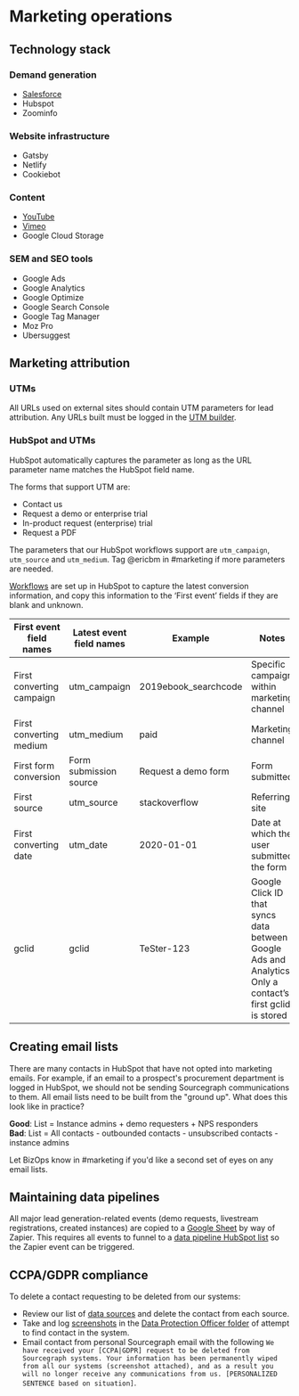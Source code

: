 # Marketing operations

## Technology stack

### Demand generation

- [Salesforce](https://sourcegraph2020.my.salesforce.com/)
- Hubspot
- Zoominfo

### Website infrastructure

- Gatsby
- Netlify
- Cookiebot

### Content

- [YouTube](https://www.youtube.com/channel/UCOy2N25-AHqE43XupT9mwZQ)
- [Vimeo](https://vimeo.com/sourcegraph)
- Google Cloud Storage

### SEM and SEO tools

- Google Ads
- Google Analytics
- Google Optimize
- Google Search Console
- Google Tag Manager
- Moz Pro
- Ubersuggest

## Marketing attribution

### UTMs

All URLs used on external sites should contain UTM parameters for lead attribution. Any URLs built must be logged in the [UTM builder](https://docs.google.com/spreadsheets/d/1U0HRC5WVz3tsP6z9pqDLG8igTMSf2-pQGhbRoVn_iu0/edit#gid=0).

### HubSpot and UTMs

HubSpot automatically captures the parameter as long as the URL parameter name matches the HubSpot field name.

The forms that support UTM are:

- Contact us
- Request a demo or enterprise trial 
- In-product request (enterprise) trial 
- Request a PDF

The parameters that our HubSpot workflows support are `utm_campaign`, `utm_source` and `utm_medium`. Tag @ericbm in #marketing if more parameters are needed. 

[Workflows](https://app.hubspot.com/workflows/2762526/flow/9011999/edit) are set up in HubSpot to capture the latest conversion information, and copy this information to the ‘First event’ fields if they are blank and unknown.

| First event field names   | Latest event field names | Example               | Notes                                                                                                     |
|---------------------------|--------------------------|-----------------------|-----------------------------------------------------------------------------------------------------------|
| First converting campaign | utm\_campaign            | 2019ebook\_searchcode | Specific campaign within marketing channel                                                                |
| First converting medium   | utm\_medium              | paid                  | Marketing channel                                                                                         |
| First form conversion     | Form submission source   | Request a demo form   | Form submitted                                                                                            |
| First source              | utm\_source              | stackoverflow         | Referring site                                                                                            |
| First converting date     | utm\_date                | 2020\-01\-01          | Date at which the user submitted the form                                                                 |
| gclid                     | gclid                    | TeSter\-123           | Google Click ID that syncs data between Google Ads and Analytics\. Only a contact’s first gclid is stored |

## Creating email lists

There are many contacts in HubSpot that have not opted into marketing emails. For example, if an email to a prospect's procurement department is logged in HubSpot, we should not be sending Sourcegraph communications to them. All email lists need to be built from the "ground up". What does this look like in practice?

**Good**: List = Instance admins + demo requesters + NPS responders<br/>
**Bad**: List = All contacts - outbounded contacts - unsubscribed contacts - instance admins

Let BizOps know in #marketing if you'd like a second set of eyes on any email lists. 

## Maintaining data pipelines

All major lead generation-related events (demo requests, livestream registrations, created instances) are copied to a [Google Sheet](https://docs.google.com/spreadsheets/d/16S3xlcY7DmpcfKZYD-3VHUsaPLiYHyisu8cD_gZpv0Q/edit#gid=0) by way of Zapier. This requires all events to funnel to a [data pipeline HubSpot list](https://app.hubspot.com/contacts/2762526/lists?folderId=454) so the Zapier event can be triggered.

## CCPA/GDPR compliance

To delete a contact requesting to be deleted from our systems:

- Review our list of [data sources](https://about.sourcegraph.com/handbook/bizops#data-sources) and delete the contact from each source. 
- Take and log [screenshots](https://drive.google.com/drive/folders/1974oAceBuVXt-3a1ULI2LgBHk6gID-3V) in the [Data Protection Officer folder](https://drive.google.com/drive/folders/1974oAceBuVXt-3a1ULI2LgBHk6gID-3V) of attempt to find contact in the system. 
- Email contact from personal Sourcegraph email with the following `We have received your [CCPA|GDPR] request to be deleted from Sourcegraph systems. Your information has been permanently wiped from all our systems (screenshot attached), and as a result you will no longer receive any communications from us. [PERSONALIZED SENTENCE based on situation]`.  
